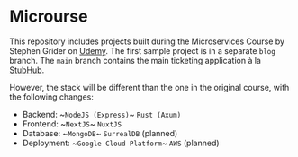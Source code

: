 # Microurse

This repository includes projects built during the Microservices Course by Stephen Grider on [Udemy](https://www.udemy.com/course/microservices-with-node-js-and-react/). The first sample project is in a separate `blog` branch. The `main` branch contains the main ticketing application à la [StubHub](https://www.stubhub.com/).

However, the stack will be different than the one in the original course, with the following changes:

* Backend: ~`NodeJS (Express)`~ `Rust (Axum)`
* Frontend: ~`NextJS`~ `NuxtJS`
* Database: ~`MongoDB`~ `SurrealDB` (planned)
* Deployment: ~`Google Cloud Platform`~ `AWS` (planned)
